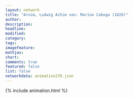 ```yaml
---
layout: network
title: "Arnim, Ludwig Achim von: Marino Caboga (1826)"
author:
description:
headline:
modified:
category:
tags:
imagefeature: 
mathjax: 
chart: 
comments: true
featured: false
list: false
networkdata: animation270.json
---
```

{% include animation.html %}

